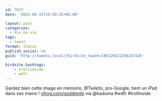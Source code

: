```yaml
---
id: 7637
date: '2012-03-31T15:59:25+02:00'

layout: post
categories:
  - Vis ma vie
tags:
  - tweet
format: status
publish_social: no
guid: 'http://tweets.local/?birdsite_tweet=186120522294247426'

birdsite_hashtags:
    - trollinside
    - wdfr
---
```


Gardez bien cette image en mémoire, @Twikito, pro-Google, tient un iPad dans ses mains ! [yfrog.com/gzddmnhj](http://yfrog.com/gzddmnhj) via @kaduma #wdfr #trollinside
